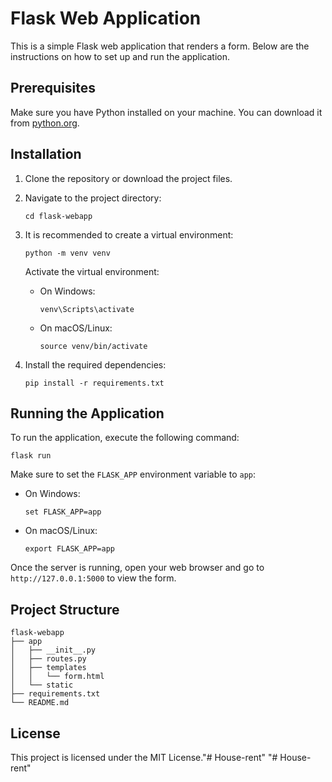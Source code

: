 # Flask Web Application

This is a simple Flask web application that renders a form. Below are the instructions on how to set up and run the application.

## Prerequisites

Make sure you have Python installed on your machine. You can download it from [python.org](https://www.python.org/downloads/).

## Installation

1. Clone the repository or download the project files.
2. Navigate to the project directory:
   ```
   cd flask-webapp
   ```
3. It is recommended to create a virtual environment:
   ```
   python -m venv venv
   ```
   Activate the virtual environment:
   - On Windows:
     ```
     venv\Scripts\activate
     ```
   - On macOS/Linux:
     ```
     source venv/bin/activate
     ```

4. Install the required dependencies:
   ```
   pip install -r requirements.txt
   ```

## Running the Application

To run the application, execute the following command:
```
flask run
```

Make sure to set the `FLASK_APP` environment variable to `app`:
- On Windows:
  ```
  set FLASK_APP=app
  ```
- On macOS/Linux:
  ```
  export FLASK_APP=app
  ```

Once the server is running, open your web browser and go to `http://127.0.0.1:5000` to view the form.

## Project Structure

```
flask-webapp
├── app
│   ├── __init__.py
│   ├── routes.py
│   ├── templates
│   │   └── form.html
│   └── static
├── requirements.txt
└── README.md
```

## License

This project is licensed under the MIT License."# House-rent" 
"# House-rent" 
